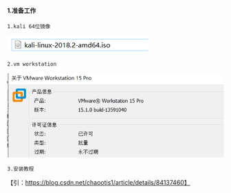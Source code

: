 #### 1.准备工作

```
1.kali 64位镜像
```

![ss](kali.png)

```
2.vm workstation
```

![ss](vmwork.png)

```
3.安装教程
```

【引：https://blog.csdn.net/chaootis1/article/details/84137460】

